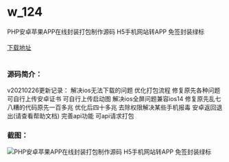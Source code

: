 # w_124
PHP安卓苹果APP在线封装打包制作源码 H5手机网站转APP 免签封装绿标
<br/></br>
[下载地址](https://www.uuid2.com/124.html "下载地址")
<br/></br>
<h3>源码简介：</h3>
<p>v20210226更新记录：
解决ios无法下载的问题
优化打包流程 修复原先各种问题
可自行上传安卓证书
可自行上传启动图
解决ios全屏问题兼容ios14
修复原先乱七八糟的代码原先一百多兆 优化后四十多兆
去除权限解决某些手机报毒
安卓返回退出(请查看帮助文档)
完善api功能 可api请求打包<p>
<h3>截图：</h3>
<img src="https://www.uuid2.com/wp-content/uploads/img/202105/aab151f892.jpg" alt="PHP安卓苹果APP在线封装打包制作源码 H5手机网站转APP 免签封装绿标">
